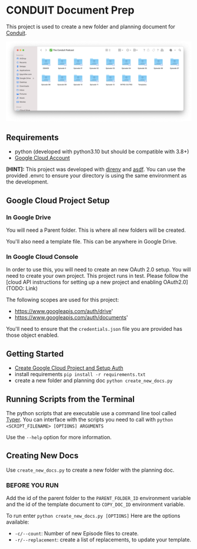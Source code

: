 # CONDUIT Document Prep
This project is used to create a new folder and planning document for
[Conduit](https://relay.fm/conduit).

![Conduit Folders](./assets/drive%20folder.png)

## Requirements
- python (developed with python3.10 but should be compatible with 3.8+)
- [Google Cloud Account](https://cloud.google.com)

**[HINT]:** This project was developed with [direnv](https://direnv.net) and [asdf](https://asdf-vm.com). You can use the provided .envrc to ensure your directory is using the same environment as the development.

## Google Cloud Project Setup
### In Google Drive

You will need a Parent folder. This is where all new folders will be created. 

You'll also
need a template file. This can be anywhere in Google Drive.


### In Google Cloud Console
In order to use this, you will need to create an new OAuth 2.0 setup. 
You will need to create your own project. This project runs in test. Please follow the [cloud API instructions for setting up a new project and enabling OAuth2.0](TODO: Link)

The following scopes are used for this project: 

- https://www.googleapis.com/auth/drive'
- https://www.googleapis.com/auth/documents'

<!-- (TODO - Reduce access to drives and docs to as limited as possible.) --> 

You'll need to ensure that the `credentials.json` file you are provided has those object
enabled. 

## Getting Started
- [Create Google Cloud Project and Setup Auth](#google-cloud-project-setup) 
- install requirements
`pip install -r requirements.txt`
- create a new folder and planning doc
`python create_new_docs.py`

## Running Scripts from the Terminal
The python scripts that are executable use a command line tool called
[Typer](https://typer.tiangolo.com). You can interface with the scripts you need to call with
`python <SCRIPT_FILENAME> [OPTIONS] ARGUMENTS`

Use the `--help` option for more information.

## Creating New Docs
Use `create_new_docs.py` to create a new folder with the planning doc.

### BEFORE YOU RUN
<!-- TODO: Switch to Secrets --> 
Add the id of the parent folder to the `PARENT_FOLDER_ID` environment variable
and the id of the template document to `COPY_DOC_ID` environment variable.

To run enter `python create_new_docs.py [OPTIONS]`
Here are the options available:

- `-c/--count`: Number of new Episode files to create.
- `-r/--replacement`: create a list of replacements, to update your template.
